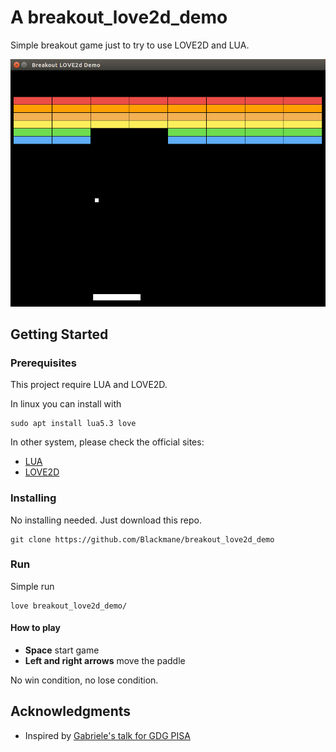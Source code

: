 # A breakout_love2d_demo

Simple breakout game just to try to use LOVE2D and LUA.

![A screenshot](breakout_screenshot.png)

## Getting Started

### Prerequisites

This project require LUA and LOVE2D.

In linux you can install with
```
sudo apt install lua5.3 love
```

In other system, please check the official sites:
* [LUA](https://www.lua.org/download.html)
* [LOVE2D](https://love2d.org/#download)

### Installing

No installing needed. Just download this repo.
```
git clone https://github.com/Blackmane/breakout_love2d_demo
```

### Run

Simple run
```
love breakout_love2d_demo/
```

#### How to play

* **Space** start game
* **Left and right arrows** move the paddle

No win condition, no lose condition.

## Acknowledgments

* Inspired by [Gabriele's talk for GDG PISA](https://www.youtube.com/watch?v=f_0LVro9mhg)


